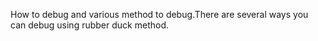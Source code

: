 How to debug and various method to debug.There are several ways you can debug using rubber duck method.
